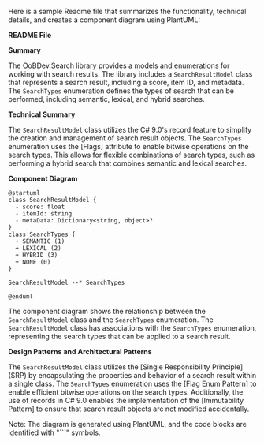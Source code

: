 Here is a sample Readme file that summarizes the functionality, technical details, and creates a component diagram using PlantUML:

**README File**

**Summary**

The OoBDev.Search library provides a models and enumerations for working with search results. The library includes a `SearchResultModel` class that represents a search result, including a score, item ID, and metadata. The `SearchTypes` enumeration defines the types of search that can be performed, including semantic, lexical, and hybrid searches.

**Technical Summary**

The `SearchResultModel` class utilizes the C# 9.0's record feature to simplify the creation and management of search result objects. The `SearchTypes` enumeration uses the [Flags] attribute to enable bitwise operations on the search types. This allows for flexible combinations of search types, such as performing a hybrid search that combines semantic and lexical searches.

**Component Diagram**

```plantuml
@startuml
class SearchResultModel {
  - score: float
  - itemId: string
  - metaData: Dictionary<string, object>?
}
class SearchTypes {
  + SEMANTIC (1)
  + LEXICAL (2)
  + HYBRID (3)
  + NONE (0)
}

SearchResultModel --* SearchTypes

@enduml
```

The component diagram shows the relationship between the `SearchResultModel` class and the `SearchTypes` enumeration. The `SearchResultModel` class has associations with the `SearchTypes` enumeration, representing the search types that can be applied to a search result.

**Design Patterns and Architectural Patterns**

The `SearchResultModel` class utilizes the [Single Responsibility Principle] (SRP) by encapsulating the properties and behavior of a search result within a single class. The `SearchTypes` enumeration uses the [Flag Enum Pattern] to enable efficient bitwise operations on the search types. Additionally, the use of records in C# 9.0 enables the implementation of the [Immutability Pattern] to ensure that search result objects are not modified accidentally.

Note: The diagram is generated using PlantUML, and the code blocks are identified with "```" symbols.